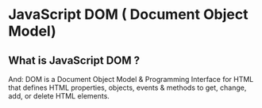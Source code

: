 # JavaScript DOM ( Document Object Model)

## What is JavaScript DOM ? 

And: DOM is a Document Object Model & Programming Interface for HTML that defines HTML  properties, objects, events & methods to get, change, add, or delete HTML elements.
